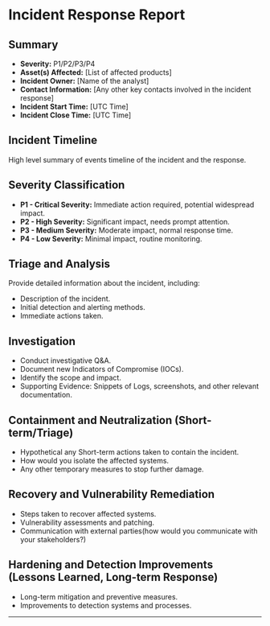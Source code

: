 # Incident Response Report

## Summary
- **Severity:** P1/P2/P3/P4
- **Asset(s) Affected:** [List of affected products]
- **Incident Owner:** [Name of the analyst]
- **Contact Information:** [Any other key contacts involved in the incident response]
- **Incident Start Time:** [UTC Time]
- **Incident Close Time:** [UTC Time]
## Incident Timeline
High level summary of events timeline of the incident and the response.
## Severity Classification
- **P1 - Critical Severity:** Immediate action required, potential widespread impact.
- **P2 - High Severity:** Significant impact, needs prompt attention.
- **P3 - Medium Severity:** Moderate impact, normal response time.
- **P4 - Low Severity:** Minimal impact, routine monitoring.

## Triage and Analysis
Provide detailed information about the incident, including:
- Description of the incident.
- Initial detection and alerting methods.
- Immediate actions taken.

## Investigation
- Conduct investigative Q&A.
- Document new Indicators of Compromise (IOCs).
- Identify the scope and impact.
- Supporting Evidence: Snippets of Logs, screenshots, and other relevant documentation.

## Containment and Neutralization (Short-term/Triage)
- Hypothetical any Short-term actions taken to contain the incident.
- How would you isolate the affected systems.
- Any other temporary measures to stop further damage.

## Recovery and Vulnerability Remediation
- Steps taken to recover affected systems.
- Vulnerability assessments and patching.
- Communication with external parties(how would you communicate with your stakeholders?)

## Hardening and Detection Improvements (Lessons Learned, Long-term Response)
- Long-term mitigation and preventive measures.
- Improvements to detection systems and processes.

---
